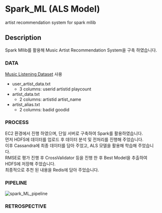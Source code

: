 
# Spark_ML (ALS Model)
artist recommendation system for spark mllib

## Description
Spark Mllib를 활용해 Music Artist Recommendation System을 구축 하였습니다.
### DATA
[Music Listening Dataset](https://last.fm/) 사용
- user_artist_data.txt
	- 3 columns: userid artistid playcount
- artist_data.txt
	- 2 columns: artistid artist_name
- artist_alias.txt
	- 2 columns: badid goodid

### PROCESS
EC2 환경에서 진행 하였으며, 단일 서버로 구축하여 Spark를 활용하였습니다. \
먼저 HDFS에 데이터를 업로드 후 데이터 분석 및 전처리를 진행해 주었습니다. \
이후 Cassandra에 최종 데이터를 담아 주었고, ALS 모델을 활용해 학습해 주었습니다. \
RMSE로 평가 진행 후 CrossValidator 등을 진행 한 후 Best Model을 추출하여 HDFS에 저장해 주었습니다. \
최종적으로 추천 된 내용을 Redis에 담아 주었습니다.

### PIPELINE

![spark_ML_pipeline](https://user-images.githubusercontent.com/98085184/231084137-dbeca82a-8d46-40c8-a03e-2a8abe484c54.png)

### RETROSPECTIVE
